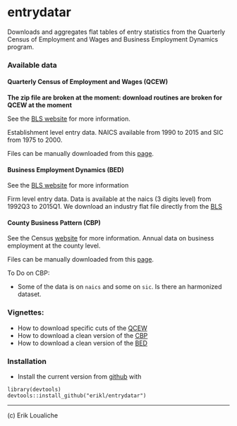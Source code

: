 entrydatar
======

Downloads and aggregates flat tables of entry statistics from the Quarterly Census of Employment and Wages and Business Employment Dynamics program. 

### Available data
  
#### Quarterly Census of Employment and Wages (QCEW) 

**The zip file are broken at the moment: download routines are broken for QCEW at the moment**

See the [BLS website](http://www.bls.gov/cew/home.htm) for more information.

Establishment level entry data.
NAICS available from 1990 to 2015 and SIC from 1975 to 2000.   

Files can be manually downloaded from this [page](http://www.bls.gov/cew/datatoc.htm).


#### Business Employment Dynamics (BED)
See the [BLS website](http://www.bls.gov/bdm/home.htm) for more information

Firm level entry data.
Data is available at the naics (3 digits level) from 1992Q3 to 2015Q1. 
We download an industry flat file directly from the [BLS](http://www.bls.gov/web/cewbd/bd_data_ind3.txt)


#### County Business Pattern (CBP)
See the Census [website](http://www.census.gov/econ/cbp/) for more information.
Annual data on business employment at the county level.

Files can be manually downloaded from this [page](http://www.census.gov/econ/cbp/download/).

To Do on CBP:
- Some of the data is on `naics` and some on `sic`. Is there an harmonized dataset.

### Vignettes: 
  - How to download specific cuts of the [QCEW](vignettes/qcew.Rmd)
  - How to download a clean version of the [CBP](vignettes/cbp.Rmd)
  - How to download a clean version of the [BED](vignettes/bed.Rmd)


### Installation
  -  Install the current version from [github](https://github.mit.edu/erikl/entrydatar) with

```{r}
library(devtools)
devtools::install_github("erikl/entrydatar")
```


---------------------------
(c) Erik Loualiche
